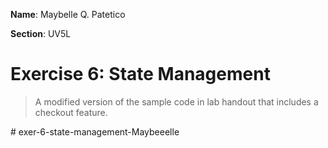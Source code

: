 **Name**: Maybelle Q. Patetico

**Section**: UV5L


# Exercise 6: State Management

>A modified version of the sample code in lab handout that includes a checkout feature.

#   e x e r - 6 - s t a t e - m a n a g e m e n t - M a y b e e e l l e  
 